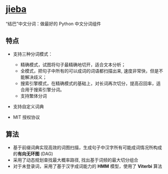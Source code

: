 # [jieba](https://github.com/fxsjy/jieba)

“结巴”中文分词：做最好的 Python 中文分词组件

## 特点

* 支持三种分词模式：
  * 精确模式，试图将句子最精确地切开，适合文本分析；
  * 全模式，把句子中所有的可以成词的词语都扫描出来, 速度非常快，但是不能解决歧义；
  * 搜索引擎模式，在精确模式的基础上，对长词再次切分，提高召回率，适合用于搜索引擎分词。
  * 支持繁体分词
  
* 支持自定义词典
* MIT 授权协议

## 算法

* 基于前缀词典实现高效的词图扫描，生成句子中汉字所有可能成词情况所构成的**有向无环图** (DAG)
* 采用了动态规划查找最大概率路径, 找出基于词频的最大切分组合
* 对于未登录词，采用了基于汉字成词能力的 **HMM** 模型，使用了 **Viterbi** 算法
